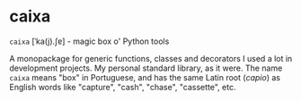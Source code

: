 # caixa
`caixa` [ˈka(j).ʃɐ] - magic box o' Python tools

A monopackage for generic functions, classes and decorators I used a lot in development projects.  My personal standard library, as it were.  The name `caixa` means "box" in Portuguese, and has the same Latin root (*capio*) as English words like "capture", "cash", "chase", "cassette", etc.  

